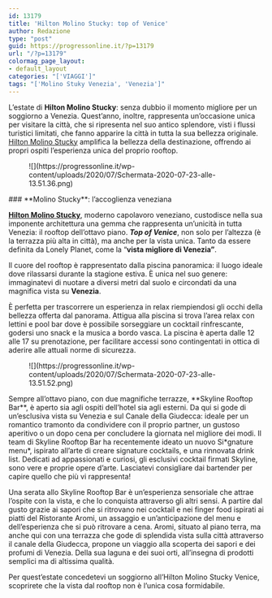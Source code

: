 ```yaml
---
id: 13179
title: 'Hilton Molino Stucky: top of Venice'
author: Redazione
type: "post"
guid: https://progressonline.it/?p=13179
url: "/?p=13179"
colormag_page_layout:
- default_layout
categories: "['VIAGGI']"
tags: "['Molino Stuky Venezia', 'Venezia']"
---
```


L’estate di **Hilton Molino Stucky**: senza dubbio il momento migliore per un soggiorno a Venezia. Quest’anno, inoltre, rappresenta un’occasione unica per visitare la città, che si ripresenta nel suo antico splendore, visti i flussi turistici limitati, che fanno apparire la città in tutta la sua bellezza originale. [Hilton Molino Stucky](https://progressonline.it/antonello-de-medici-e-il-nuovo-gm-di-hilton-molino-stucky/) amplifica la bellezza della destinazione, offrendo ai propri ospiti l’esperienza unica del proprio rooftop.

<div class="wp-block-image"><figure class="aligncenter size-large is-resized">![](https://progressonline.it/wp-content/uploads/2020/07/Schermata-2020-07-23-alle-13.51.36.png)</figure></div>### **Molino Stucky**: l’accoglienza veneziana

[**Hilton Molino Stucky**](https://crm.aviarepstourism.com/ita/sites/all/modules/civicrm/extern/url.php?u=7411&qid=2350336), moderno capolavoro veneziano, custodisce nella sua imponente architettura una gemma che rappresenta un’unicità in tutta Venezia: il rooftop dell’ottavo piano. ***Top of Venice***, non solo per l’altezza (è la terrazza più alta in città), ma anche per la vista unica. Tanto da essere definita da Lonely Planet, come la “**vista migliore di Venezia”**.

Il cuore del rooftop è rappresentato dalla piscina panoramica: il luogo ideale dove rilassarsi durante la stagione estiva. È unica nel suo genere: immaginatevi di nuotare a diversi metri dal suolo e circondati da una magnifica vista su **Venezia**.

È perfetta per trascorrere un esperienza in relax riempiendosi gli occhi della bellezza offerta dal panorama. Attigua alla piscina si trova l’area relax con lettini e pool bar dove è possibile sorseggiare un cocktail rinfrescante, godersi uno snack e la musica a bordo vasca. La piscina è aperta dalle 12 alle 17 su prenotazione, per facilitare accessi sono contingentati in ottica di aderire alle attuali norme di sicurezza.

<div class="wp-block-image"><figure class="aligncenter size-large is-resized">![](https://progressonline.it/wp-content/uploads/2020/07/Schermata-2020-07-23-alle-13.51.52.png)</figure></div>Sempre all’ottavo piano, con due magnifiche terrazze, **Skyline Rooftop Bar**, è aperto sia agli ospiti dell’hotel sia agli esterni. Da qui si gode di un’esclusiva vista su Venezia e sul Canale della Giudecca: ideale per un romantico tramonto da condividere con il proprio partner, un gustoso  
aperitivo o un dopo cena per concludere la giornata nel migliore dei modi. Il team di Skyline Rooftop Bar ha recentemente ideato un nuovo Si*gnature menu*, ispirato all’arte di creare signature cocktails, e una rinnovata drink list. Dedicati ad appassionati e curiosi, gli esclusivi cocktail firmati Skyline, sono vere e proprie opere d’arte. Lasciatevi consigliare dai bartender per capire quello che più vi rappresenta!

Una serata allo Skyline Rooftop Bar è un’esperienza sensoriale che attrae l’ospite con la vista, e che lo conquista attraverso gli altri sensi. A partire dal gusto grazie ai sapori che si ritrovano nei cocktail e nei finger food ispirati ai piatti del Ristorante Aromi, un assaggio e un’anticipazione del menu e dell’esperienza che si può ritrovare a cena. Aromi, situato al piano terra, ma anche qui con una terrazza che gode di splendida vista sulla città attraverso il canale della Giudecca, propone un viaggio alla scoperta dei sapori e dei profumi di Venezia. Della sua laguna e dei suoi orti, all’insegna di prodotti semplici ma di altissima qualità.

Per quest’estate concedetevi un soggiorno all’Hilton Molino Stucky Venice, scoprirete che la vista dal rooftop non è l’unica cosa formidabile.